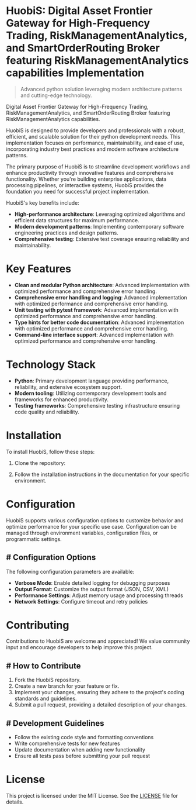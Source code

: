 <!-- fallback_HuobiS_20250803034358_63617 -->

# HuobiS: Digital Asset Frontier Gateway for High-Frequency Trading, RiskManagementAnalytics, and SmartOrderRouting Broker featuring RiskManagementAnalytics capabilities Implementation
> Advanced python solution leveraging modern architecture patterns and cutting-edge technology.

Digital Asset Frontier Gateway for High-Frequency Trading, RiskManagementAnalytics, and SmartOrderRouting Broker featuring RiskManagementAnalytics capabilities.

HuobiS is designed to provide developers and professionals with a robust, efficient, and scalable solution for their python development needs. This implementation focuses on performance, maintainability, and ease of use, incorporating industry best practices and modern software architecture patterns.

The primary purpose of HuobiS is to streamline development workflows and enhance productivity through innovative features and comprehensive functionality. Whether you're building enterprise applications, data processing pipelines, or interactive systems, HuobiS provides the foundation you need for successful project implementation.

HuobiS's key benefits include:

* **High-performance architecture**: Leveraging optimized algorithms and efficient data structures for maximum performance.
* **Modern development patterns**: Implementing contemporary software engineering practices and design patterns.
* **Comprehensive testing**: Extensive test coverage ensuring reliability and maintainability.

# Key Features

* **Clean and modular Python architecture**: Advanced implementation with optimized performance and comprehensive error handling.
* **Comprehensive error handling and logging**: Advanced implementation with optimized performance and comprehensive error handling.
* **Unit testing with pytest framework**: Advanced implementation with optimized performance and comprehensive error handling.
* **Type hints for better code documentation**: Advanced implementation with optimized performance and comprehensive error handling.
* **Command-line interface support**: Advanced implementation with optimized performance and comprehensive error handling.

# Technology Stack

* **Python**: Primary development language providing performance, reliability, and extensive ecosystem support.
* **Modern tooling**: Utilizing contemporary development tools and frameworks for enhanced productivity.
* **Testing frameworks**: Comprehensive testing infrastructure ensuring code quality and reliability.

# Installation

To install HuobiS, follow these steps:

1. Clone the repository:


2. Follow the installation instructions in the documentation for your specific environment.

# Configuration

HuobiS supports various configuration options to customize behavior and optimize performance for your specific use case. Configuration can be managed through environment variables, configuration files, or programmatic settings.

## # Configuration Options

The following configuration parameters are available:

* **Verbose Mode**: Enable detailed logging for debugging purposes
* **Output Format**: Customize the output format (JSON, CSV, XML)
* **Performance Settings**: Adjust memory usage and processing threads
* **Network Settings**: Configure timeout and retry policies

# Contributing

Contributions to HuobiS are welcome and appreciated! We value community input and encourage developers to help improve this project.

## # How to Contribute

1. Fork the HuobiS repository.
2. Create a new branch for your feature or fix.
3. Implement your changes, ensuring they adhere to the project's coding standards and guidelines.
4. Submit a pull request, providing a detailed description of your changes.

## # Development Guidelines

* Follow the existing code style and formatting conventions
* Write comprehensive tests for new features
* Update documentation when adding new functionality
* Ensure all tests pass before submitting your pull request

# License

This project is licensed under the MIT License. See the [LICENSE](https://github.com/gary111868/HuobiS/blob/main/LICENSE) file for details.

